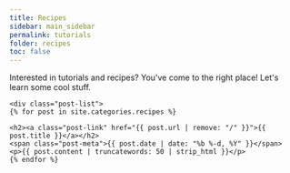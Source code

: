 ```yaml
---
title: Recipes
sidebar: main_sidebar
permalink: tutorials
folder: recipes
toc: false
---
```


Interested in tutorials and recipes? You've come to the right place! Let's learn some cool stuff.

<div class="home">

    <div class="post-list">
    {% for post in site.categories.recipes %}

    <h2><a class="post-link" href="{{ post.url | remove: "/" }}">{{ post.title }}</a></h2>
    <span class="post-meta">{{ post.date | date: "%b %-d, %Y" }}</span>
    <p>{{ post.content | truncatewords: 50 | strip_html }}</p>
    {% endfor %}

</div>
